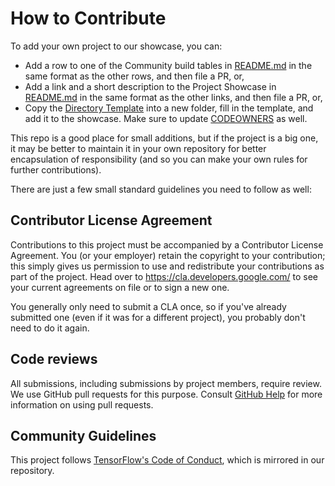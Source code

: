 # How to Contribute

To add your own project to our showcase, you can:

* Add a row to one of the Community build tables in [README.md](README.md) in
  the same format as the other rows, and then file a PR, or,
* Add a link and a short description to the Project Showcase in
  [README.md](README.md) in the same format as the other links, and then file a
  PR, or,
* Copy the [Directory Template](directory_template) into a new folder, fill in
  the template, and add it to the showcase. Make sure to update
  [CODEOWNERS](CODEOWNERS) as well.

This repo is a good place for small additions, but if the project is a big one,
it may be better to maintain it in your own repository for better encapsulation
of responsibility (and so you can make your own rules for further
contributions).

There are just a few small standard guidelines you need to follow as well:

## Contributor License Agreement

Contributions to this project must be accompanied by a Contributor License
Agreement. You (or your employer) retain the copyright to your contribution;
this simply gives us permission to use and redistribute your contributions as
part of the project. Head over to <https://cla.developers.google.com/> to see
your current agreements on file or to sign a new one.

You generally only need to submit a CLA once, so if you've already submitted one
(even if it was for a different project), you probably don't need to do it
again.

## Code reviews

All submissions, including submissions by project members, require review. We
use GitHub pull requests for this purpose. Consult
[GitHub Help](https://help.github.com/articles/about-pull-requests/) for more
information on using pull requests.

## Community Guidelines

This project follows
[TensorFlow's Code of Conduct](CODE_OF_CONDUCT.md), which is mirrored in our
repository.
